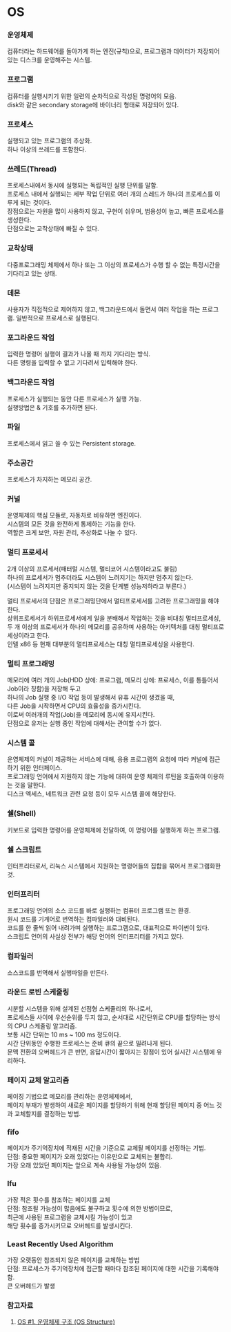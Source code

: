# OS  
  
  
### 운영체제  
컴퓨터라는 하드웨어를 돌아가게 하는 엔진(규칙)으로, 프로그램과 데이터가 저장되어 있는 디스크를 운영해주는 시스템.  
  
    
### 프로그램  
컴퓨터를 실행시키기 위한 일련의 순차적으로 작성된 명령어의 모음.  
disk와 같은 secondary storage에 바이너리 형태로 저장되어 있다.  
  
  
### 프로세스  
실행되고 있는 프로그램의 추상화.  
하나 이상의 쓰레드를 포함한다.  
  
  
### 쓰레드(Thread)  
프로세스내에서 동시에 실행되는 독립적인 실행 단위를 말함.  
프로세스 내에서 실행되는 세부 작업 단위로 여러 개의 스레드가 하나의 프로세스를 이루게 되는 것이다.  
장점으로는 자원을 많이 사용하지 않고, 구현이 쉬우며, 범용성이 높고, 빠른 프로세스를 생성한다.  
단점으로는 교착상태에 빠질 수 있다.  
  
  
### 교착상태  
다중프로그래밍 체제에서 하나 또는 그 이상의 프로세스가 수행 할 수 없는 특정시간을 기다리고 있는 상태.  
  
  
### 데몬  
사용자가 직접적으로 제어하지 않고, 백그라운드에서 돌면서 여러 작업을 하는 프로그램. 일반적으로 프로세스로 실행된다.  
  
  
### 포그라운드 작업  
입력한 명령어 실행이 결과가 나올 때 까지 기다리는 방식.  
다른 명령을 입력할 수 없고 기다려서 입력해야 한다.  
  
  
### 백그라운드 작업  
프로세스가 실행되는 동안 다른 프로세스가 실행 가능.  
실행방법은 & 기호를 추가하면 된다.  
  
  
### 파일  
프로세스에서 읽고 쓸 수 있는 Persistent storage.  
  
  
### 주소공간  
프로세스가 차지하는 메모리 공간.  
  
  
### 커널  
운영체제의 핵심 모듈로, 자동차로 비유하면 엔진이다.  
시스템의 모든 것을 완전하게 통제하는 기능을 한다.  
역할은 크게 보안, 자원 관리, 추상화로 나눌 수 있다.   
  
  
### 멀티 프로세서  
2개 이상의 프로세서(패터럴 시스템, 멀티코어 시스템이라고도 불림)  
하나의 프로세서가 멈추더라도 시스템이 느려지기는 하지만 멈추지 않는다.  
(시스템이 느려지지만 중지되지 않는 것을 단계별 성능저하라고 부른다.)  
  
멀티 프로세서의 단점은 프로그래밍단에서 멀티프로세서를 고려한 프로그래밍을 해야 한다.  
상위프로세서가 하위프로세서에게 일을 분배해서 작업하는 것을 비대칭 멀티프로세싱,  
두 개 이상의 프로세서가 하나의 메모리를 공유하며 사용하는 아키텍처를 대칭 멀티프로세싱이라고 한다.  
인텔 x86 등 현재 대부분의 멀티프로세스는 대칭 멀티프로세싱을 사용한다.  
  
  
### 멀티 프로그래밍  
메모리에 여러 개의 Job(HDD 상에: 프로그램, 메모리 상에: 프로세스, 이를 통틀어서 Job이라 칭함)을 저장해 두고  
하나의 Job 실행 중 I/O 작업 등이 발생해서 유휴 시간이 생겼을 때,  
다른 Job을 시작하면서 CPU의 효율성을 증가시킨다.  
이로써 여러개의 작업(Job)을 메모리에 동시에 유지시킨다.  
단점으로 유저는 실행 중인 작업에 대해서는 관여할 수가 없다.  
  
  
### 시스템 콜  
운영체제의 커널이 제공하는 서비스에 대해, 응용 프로그램의 요청에 따라 커널에 접근하기 위한 인터페이스.  
프로그래밍 언어에서 지원하지 않는 기능에 대하여 운영 체제의 루틴을 호출하여 이용하는 것을 말한다.  
디스크 엑세스, 네트워크 관련 요청 등이 모두 시스템 콜에 해당한다.  
  
    
### 쉘(Shell)  
키보드로 입력한 명령어를 운영체제에 전달하여, 이 명령어를 실행하게 하는 프로그램.  
  
  
### 쉘 스크립트  
인터프리터로서, 리눅스 시스템에서 지원하는 명령어들의 집합을 묶어서 프로그램화한 것.
  
  
### 인터프리터  
프로그래밍 언어의 소스 코드를 바로 실행하는 컴퓨터 프로그램 또는 환경.  
원시 코드를 기계어로 번역하는 컴파일러와 대비된다.  
코드를 한 줄씩 읽어 내려가며 실행하는 프로그램으로, 대표적으로 파이썬이 있다.  
스크립트 언어의 사실상 전부가 해당 언어의 인터프리터를 가지고 있다.  
  
  
### 컴파일러  
소스코드를 번역해서 실행파일을 만든다.  
  
  
### 라운드 로빈 스케줄링  
시분할 시스템을 위해 설계된 선점형 스케줄리의 하나로서,  
프로세스들 사이에 우선순위를 두지 않고, 순서대로 시간단위로 CPU를 할당하는 방식의 CPU 스케줄링 알고리즘.  
보통 시간 단위는 10 ms ~ 100 ms 정도이다.  
시간 단위동안 수행한 프로세스는 준비 큐의 끝으로 밀려나게 된다.  
문맥 전환의 오버헤드가 큰 반면, 응답시간이 짧아지는 장점이 있어 실시간 시스템에 유리하다.  
  
  
### 페이지 교체 알고리즘  
페이징 기법으로 메모리를 관리하는 운영체제에서,  
페이지 부재가 발생하여 새로운 페이지를 할당하기 위해 현재 할당된 페이지 중 어느 것과 교체할지를 결정하는 방법.  
  
  
### fifo  
페이지가 주기억장치에 적재된 시간을 기준으로 교체될 페이지를 선정하는 기법.  
단점: 중요한 페이지가 오래 있었다는 이유만으로 교체되는 불합리.  
가장 오래 있었던 페이지는 앞으로 계속 사용될 가능성이 있음.  
  
  
### lfu  
가장 적은 횟수를 참조하는 페이지를 교체  
단점: 참조될 가능성이 많음에도 불구하고 횟수에 의한 방법이므로,  
최근에 사용된 프로그램을 교체시킬 가능성이 있고  
해당 횟수를 증가시키므로 오버헤드를 발생시킨다.  
  
  
### Least Recently Used Algorithm  
가장 오랫동안 참조되지 않은 페이지를 교체하는 방법  
단점: 프로세스가 주기억장치에 접근할 때마다 참조된 페이지에 대한 시간을 기록해야 함.  
큰 오버헤드가 발생  
  
  
### 참고자료  
1. [OS #1. 운영체제 구조 (OS Structure)](https://devowen.com/215?category=715657)  
  